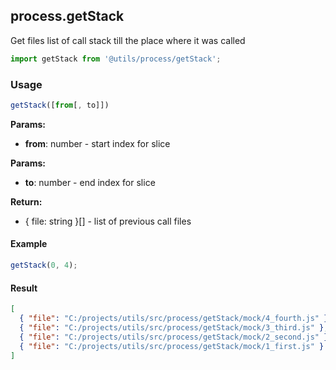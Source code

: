 ## process.getStack

Get files list of call stack till the place where it was called

```javascript
import getStack from '@utils/process/getStack';
```

### Usage

```javascript
getStack([from[, to]])
```

**Params:**

* **from**: number - start index for slice

**Params:**

* **to**: number - end index for slice

**Return:**

* { file: string }[] - list of previous call files

#### Example

```javascript
getStack(0, 4);
```

#### Result

```json
[
  { "file": "C:/projects/utils/src/process/getStack/mock/4_fourth.js" },
  { "file": "C:/projects/utils/src/process/getStack/mock/3_third.js" },
  { "file": "C:/projects/utils/src/process/getStack/mock/2_second.js" },
  { "file": "C:/projects/utils/src/process/getStack/mock/1_first.js" }
]
```